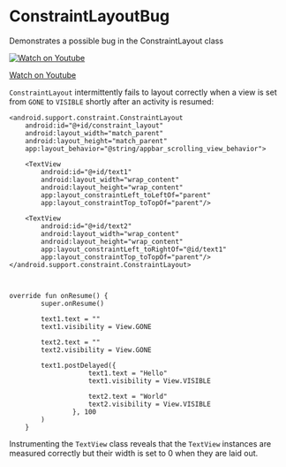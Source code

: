 # ConstraintLayoutBug
Demonstrates a possible bug in the ConstraintLayout class

[![Watch on Youtube](http://img.youtube.com/vi/r5AgejfA0O0/0.jpg)](http://www.youtube.com/watch?v=r5AgejfA0O0 "ConstraintLayout bug?")

[Watch on Youtube](http://www.youtube.com/watch?v=r5AgejfA0O0)


`ConstraintLayout` intermittently fails to layout correctly when a view is set from `GONE` to `VISIBLE` shortly after an activity is resumed:

    <android.support.constraint.ConstraintLayout
        android:id="@+id/constraint_layout"
        android:layout_width="match_parent"
        android:layout_height="match_parent"
        app:layout_behavior="@string/appbar_scrolling_view_behavior">
    
        <TextView
            android:id="@+id/text1"
            android:layout_width="wrap_content"
            android:layout_height="wrap_content"
            app:layout_constraintLeft_toLeftOf="parent"
            app:layout_constraintTop_toTopOf="parent"/>
    
        <TextView
            android:id="@+id/text2"
            android:layout_width="wrap_content"
            android:layout_height="wrap_content"
            app:layout_constraintLeft_toRightOf="@id/text1"
            app:layout_constraintTop_toTopOf="parent"/>
    </android.support.constraint.ConstraintLayout>



    override fun onResume() {
            super.onResume()
    
            text1.text = ""
            text1.visibility = View.GONE
    
            text2.text = ""
            text2.visibility = View.GONE
    
            text1.postDelayed({
                        text1.text = "Hello"
                        text1.visibility = View.VISIBLE
    
                        text2.text = "World"
                        text2.visibility = View.VISIBLE
                    }, 100
            )
        }

Instrumenting the `TextView` class reveals that the `TextView` instances are measured correctly but their width is set to 0 when they are laid out.
